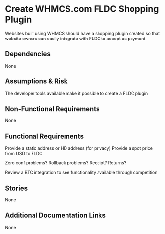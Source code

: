 # Create WHMCS.com FLDC Shopping Plugin

Websites built using WHMCS should have a shopping plugin created so that website owners can easily integrate with FLDC to accept as payment

## Dependencies

None

## Assumptions & Risk

The developer tools available make it possible to create a FLDC plugin

## Non-Functional Requirements

None

## Functional Requirements

Provide a static address or HD address (for privacy)
Provide a spot price from USD to FLDC

Zero conf problems?
Rollback problems?
Receipt?
Returns?

Review a BTC integration to see functionality available through competition

## Stories

None

## Additional Documentation Links

None